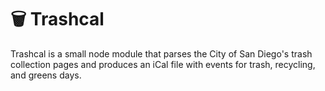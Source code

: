 # 🗑️ Trashcal

Trashcal is a small node module that parses the City of San Diego's trash collection
pages and produces an iCal file with events for trash, recycling, and greens days.
